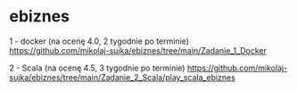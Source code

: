 # ebiznes 

1 - docker (na ocenę 4.0, 2 tygodnie po terminie)
https://github.com/mikolaj-sujka/ebiznes/tree/main/Zadanie_1_Docker

2 - Scala (na ocenę 4.5, 3 tygodnie po terminie)
https://github.com/mikolaj-sujka/ebiznes/tree/main/Zadanie_2_Scala/play_scala_ebiznes
